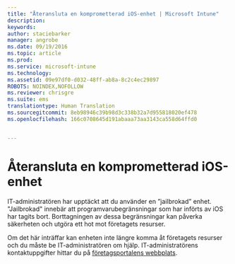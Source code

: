 ```yaml
---
title: "Återansluta en komprometterad iOS-enhet | Microsoft Intune"
description: 
keywords: 
author: staciebarker
manager: angrobe
ms.date: 09/19/2016
ms.topic: article
ms.prod: 
ms.service: microsoft-intune
ms.technology: 
ms.assetid: 09e97df0-d032-48ff-ab8a-8c2c4ec29897
ROBOTS: NOINDEX,NOFOLLOW
ms.reviewer: chrisgre
ms.suite: ems
translationtype: Human Translation
ms.sourcegitcommit: 8eb98946c39b98d3c338b32a7d955818020ef478
ms.openlocfilehash: 166c0708645d191abaaa73aa3143ca558d64ffd0


---
```


# Återansluta en komprometterad iOS-enhet
IT-administratören har upptäckt att du använder en ”jailbrokad” enhet. "Jailbrokad" innebär att programvarubegränsningar som har införts av iOS har tagits bort. Borttagningen av dessa begränsningar kan påverka säkerheten och utgöra ett hot mot företagets resurser. 

Om det här inträffar kan enheten inte längre komma åt företagets resurser och du måste be IT-administratören om hjälp. IT-administratörens kontaktuppgifter hittar du på [företagsportalens webbplats](http://portal.manage.microsoft.com).



<!--HONumber=Oct16_HO2-->


